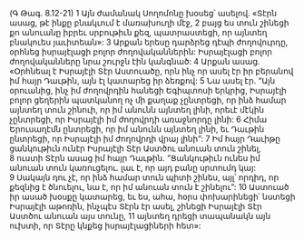(Գ Թագ. 8.12-21)
1 Այն ժամանակ Սողոմոնը խօսեց՝ ասելով. «Տէրն ասաց, թէ ինքը բնակւում է մառախուղի մէջ, 2 բայց ես տուն շինեցի քո անուանը իբրեւ սրբութիւն քեզ, պատրաստեցի, որ այնտեղ բնակուես յաւիտեան»: 3 Արքան երեսը դարձրեց դէպի ժողովուրդը, օրհնեց իսրայէլացի բոլոր ժողովականներին: Իսրայէլացի բոլոր ժողովականները նրա շուրջն էին կանգնած: 4 Արքան ասաց. «Օրհնեալ է Իսրայէլի Տէր Աստուածը, որն ինչ որ ասել էր իր բերանով իմ հայր Դաւթին, այն էլ կատարեց իր ձեռքով: 5 Նա ասել էր. “Այն օրուանից, ինչ իմ ժողովրդին հանեցի Եգիպտոսի երկրից, Իսրայէլի բոլոր ցեղերին պատկանող ոչ մի քաղաք չընտրեցի, որ ինձ համար այնտեղ տուն շինուի, որ իմ անունն այնտեղ լինի, որեւէ մէկին չընտրեցի, որ Իսրայէլի իմ ժողովրդի առաջնորդը լինի: 6 Հիմա Երուսաղէմն ընտրեցի, որ իմ անունն այնտեղ լինի, եւ Դաւթին ընտրեցի, որ Իսրայէլի իմ ժողովրդի վրայ լինի”: 7 Իմ հայր Դաւիթը ցանկութիւն ունէր Իսրայէլի Տէր Աստծու անուան տուն շինել, 8 ուստի Տէրն ասաց իմ հայր Դաւթին. “Ցանկութիւն ունես իմ անուան տուն կառուցելու. լաւ է, որ այդ բանը սրտումդ կայ: 9 Սակայն դու չէ, որ ինձ համար տուն պիտի շինես, այլ՝ որդիդ, որ քեզնից է ծնուելու, նա է, որ իմ անուան տուն է շինելու”: 10 Աստուած իր ասած խօսքը կատարեց, եւ ես, ահա, հօրս փոխարինեցի՝ նստեցի Իսրայէլի աթոռին, ինչպէս Տէրն էր ասել, շինեցի Իսրայէլի Տէր Աստծու անուան այս տունը, 11 այնտեղ դրեցի տապանակն այն ուխտի, որ Տէրը կնքեց իսրայէլացիների հետ»:
